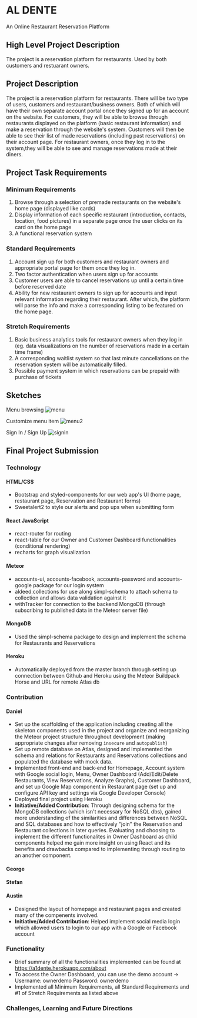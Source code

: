 # AL DENTE

An Online Restaurant Reservation Platform

## High Level Project Description

The project is a reservation platform for restaurants. Used by both customers and restuarant owners.

## Project Description

The project is a reservation platform for restaurants. There will be two type of users, customers and restaurant/business owners. Both of which will have their own separate account portal once they signed up for an account on the website. For customers, they will be able to browse through restaurants displayed on the platform (basic restaurant information) and make a reservation through the website's system. Customers will then be able to see their list of made reservations (including past reservations) on their account page. For restaurant owners, once they log in to the system,they will be able to see and manage reservations made at their diners.

## Project Task Requirements

### Minimum Requirements

1. Browse through a selection of premade restaurants on the website's home page (displayed like cards)
2. Display information of each specific restaurant (introduction, contacts, location, food pictures) in a separate page once the user clicks on its card on the home page
3. A functional reservation system 

### Standard Requirements

1. Account sign up for both customers and restaurant owners and appropriate portal page for them once they log in.
2. Two factor authentication when users sign up for accounts
3. Customer users are able to cancel reservations up until a certain time before reserved date
4. Ability for new restaurant owners to sign up for accounts and input relevant information regarding their restaurant. After which, the platform will parse the info and make a corresponding listing to be featured on the home page.

### Stretch Requirements

1. Basic business analytics tools for restaurant owners when they log in (eg. data visualizations on the number of reservations made in a certain time frame)
2. A corresponding waitlist system so that last minute cancellations on the reservation system will be automatically filled.
3. Possible payment system in which reservations can be prepaid with purchase of tickets

## Sketches

Menu browsing
![menu](https://user-images.githubusercontent.com/22069313/58152387-4e3e9500-7c21-11e9-8db4-7925a3558d49.png)

Customize menu item
![menu2](https://user-images.githubusercontent.com/22069313/58152486-880f9b80-7c21-11e9-93e9-5619b2e0e943.png)

Sign In / Sign Up
![signin](https://user-images.githubusercontent.com/22069313/58152497-8e057c80-7c21-11e9-8fef-a73e09392b5c.png)

## Final Project Submission

### Technology

#### HTML/CSS
- Bootstrap and styled-components for our web app's UI (home page, restaurant page, Reservation and Restaurant forms)
- Sweetalert2 to style our alerts and pop ups when submitting form
#### React JavaScript
- react-router for routing
- react-table for our Owner and Customer Dashboard functionalities (conditional rendering)
- recharts for graph visualization
#### Meteor
- accounts-ui, accounts-facebook, accounts-password and accounts-google package for our login system
- aldeed:collections for use along simpl-schema to attach schema to collection and allows data validation against it
- withTracker for connection to the backend MongoDB (through subscribing to published data in the Meteor server file)
#### MongoDB
- Used the simpl-schema package to design and implement the schema for Restaurants and Reservations
#### Heroku
- Automatically deployed from the master branch through setting up connection between Github and Heroku using the Meteor Buildpack Horse and URL for remote Atlas db

### Contribution

#### Daniel
- Set up the scaffolding of the application including creating all the skeleton components used in the project and organize and reorganizing the Meteor project structure throughout development (making appropriate changes after removing `insecure` and `autopublish`)
- Set up remote database on Atlas, designed and implemented the schema and relations for Restaurants and Reservations collections and populated the database with mock data.
- Implemented front-end and back-end for Homepage, Account system with Google social login, Menu, Owner Dashboard (Add/Edit/Delete Restaurants, View Reservations, Analyze Graphs), Customer Dashboard, and set up Google Map component in Restaurant page (set up and configure API key and settings via Google Developer Console)
- Deployed final project using Heroku
- **Initiative/Added Contribution**: Through designing schema for the MongoDB collections (which isn't necessary for NoSQL dbs), gained more understanding of the similarities and differences between NoSQL and SQL databases and how to effectively "join" the Reservation and Restaurant collections in later queries. Evaluating and choosing to implement the different functionalites in Owner Dashboard as child components helped me gain more insight on using React and its benefits and drawbacks compared to implementing through routing to an another component.

#### George

#### Stefan

#### Austin
- Designed the layout of homepage and restaurant pages and created many of the compenents involved.
- **Initiative/Added Contribution**: Helped implement social media login which allowed users to login to our app with a Google or Facebook account

### Functionality
- Brief summary of all the functionalities implemented can be found at https://a1dente.herokuapp.com/about
- To access the Owner Dashboard, you can use the demo account -> Username: ownerdemo Password: ownerdemo
- Implemented all Minimum Requirements, all Standard Requirements and #1 of Stretch Requirements as listed above

### Challenges, Learning and Future Directions
